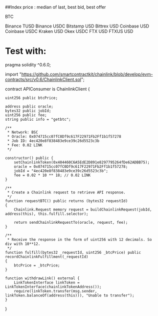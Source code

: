 ##Index price : median of last, best bid, best offer

BTC

Binance TUSD
Binance USDC
Bitstamp USD
Bittrex USD
Coinbase USD
Coinbase USDC
Kraken USD
Okex USDC
FTX USD
FTXUS USD

Test with:
==================================================================================================================

pragma solidity ^0.6.0;

import "https://github.com/smartcontractkit/chainlink/blob/develop/evm-contracts/src/v0.6/ChainlinkClient.sol";

contract APIConsumer is ChainlinkClient {
  
    uint256 public btcPrice;
    
    address public oracle;
    bytes32 public jobId;
    uint256 public fee;
    string public info = "getbtc";
    
    /**
     * Network: BSC
     * Oracle: 0x074715cc07fC0Df9c617F22971Fb2Ff1b1f57278
     * Job ID: 4ec420e8f838483e9ce39c26d5523c3b
     * Fee: 0.02 LINK
     */
     
    constructor() public {
        setChainlinkToken(0x404460C6A5EdE2D891e8297795264fDe62ADBB75);
        oracle = 0x074715cc07fC0Df9c617F22971Fb2Ff1b1f57278;
        jobId = "4ec420e8f838483e9ce39c26d5523c3b";
        fee = 0.02 * 10 ** 18; // 0.02 LINK
    }
    
    /**
     * Create a Chainlink request to retrieve API response.
     */
    function requestBTC() public returns (bytes32 requestId) 
    {
        Chainlink.Request memory request = buildChainlinkRequest(jobId, address(this), this.fulfill.selector);

        return sendChainlinkRequestTo(oracle, request, fee);
    }
    
    /**
     * Receive the response in the form of uint256 with 12 decimals. So div with 10**12.
     */ 
    function fulfill(bytes32 _requestId, uint256 _btcPrice) public recordChainlinkFulfillment(_requestId)
    {
        btcPrice = _btcPrice;
    }
    
    function withdrawLink() external {
        LinkTokenInterface linkToken = LinkTokenInterface(chainlinkTokenAddress());
        require(linkToken.transfer(msg.sender, linkToken.balanceOf(address(this))), "Unable to transfer");
    }
}

